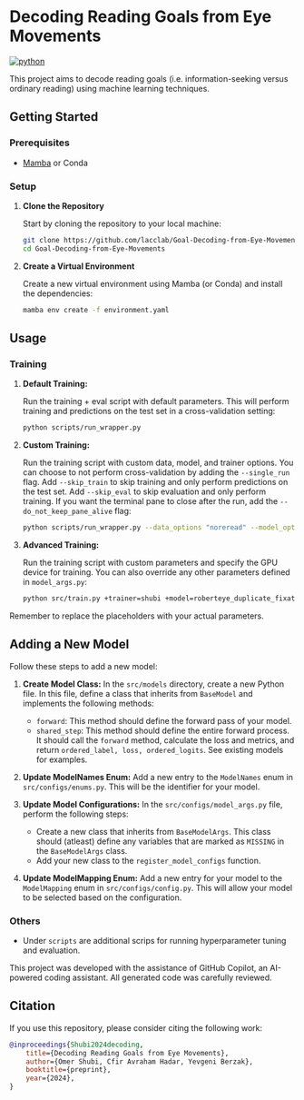 # Decoding Reading Goals from Eye Movements

[![python](https://img.shields.io/badge/Python-3.12-3776AB.svg?style=flat&logo=python&logoColor=white)](https://www.python.org)

This project aims to decode reading goals (i.e. information-seeking versus ordinary reading) using machine learning techniques.

## Getting Started

### Prerequisites

- [Mamba](https://github.com/conda-forge/miniforge#mambaforge) or Conda

### Setup

1. **Clone the Repository**

    Start by cloning the repository to your local machine:

    ```bash
    git clone https://github.com/lacclab/Goal-Decoding-from-Eye-Movements.git
    cd Goal-Decoding-from-Eye-Movements
    ```

2. **Create a Virtual Environment**

    Create a new virtual environment using Mamba (or Conda) and install the dependencies:

    ```bash
    mamba env create -f environment.yaml
    ```

## Usage

### Training

1. **Default Training:**

    Run the training + eval script with default parameters. This will perform training and predictions on the test set in a cross-validation setting:

    ```bash
    python scripts/run_wrapper.py
    ```

2. **Custom Training:**

    Run the training script with custom data, model, and trainer options. You can choose to not perform cross-validation by adding the `--single_run` flag.
    Add `--skip_train` to skip training and only perform predictions on the test set. Add `--skip_eval` to skip evaluation and only perform training.
    If you want the terminal pane to close after the run, add the `--do_not_keep_pane_alive` flag:

    ```bash
    python scripts/run_wrapper.py --data_options "noreread" --model_options "roberteye_duplicate_fixation" --trainer "shubi"
    ```

3. **Advanced Training:**

    Run the training script with custom parameters and specify the GPU device for training. You can also override any other parameters defined in `model_args.py`:

    ```bash
    python src/train.py +trainer=shubi +model=roberteye_duplicate_fixation +data=hunting trainer.devices=[1] # and any other overrides
    ```

Remember to replace the placeholders with your actual parameters.

## Adding a New Model

Follow these steps to add a new model:

1. **Create Model Class:** In the `src/models` directory, create a new Python file. In this file, define a class that inherits from `BaseModel` and implements the following methods:
    - `forward`: This method should define the forward pass of your model.
    - `shared_step`: This method should define the entire forward process. It should call the `forward` method, calculate the loss and metrics, and return `ordered_label, loss, ordered_logits`. See existing models for examples.

2. **Update ModelNames Enum:** Add a new entry to the `ModelNames` enum in `src/configs/enums.py`. This will be the identifier for your model.

3. **Update Model Configurations:** In the `src/configs/model_args.py` file, perform the following steps:
    - Create a new class that inherits from `BaseModelArgs`. This class should (atleast) define any variables that are marked as `MISSING` in the `BaseModelArgs` class.
    - Add your new class to the `register_model_configs` function.

4. **Update ModelMapping Enum:** Add a new entry for your model to the `ModelMapping` enum in `src/configs/config.py`. This will allow your model to be selected based on the configuration.

### Others

- Under `scripts` are additional scrips for running hyperparameter tuning and evaluation.

This project was developed with the assistance of GitHub Copilot, an AI-powered coding assistant. All generated code was carefully reviewed.

## Citation

If you use this repository, please consider citing the following work:

```bibtex
@inproceedings{Shubi2024decoding,
    title={Decoding Reading Goals from Eye Movements},
    author={Omer Shubi, Cfir Avraham Hadar, Yevgeni Berzak},
    booktitle={preprint},
    year={2024},
}
```
